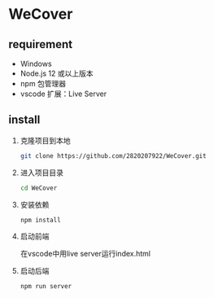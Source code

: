# WeCover

## requirement

- Windows
- Node.js 12 或以上版本
- npm 包管理器
- vscode 扩展：Live Server

## install

1. 克隆项目到本地

    ```bash
    git clone https://github.com/2820207922/WeCover.git
    ```

2. 进入项目目录

    ```bash
    cd WeCover
    ```

3. 安装依赖

    ```bash
    npm install
    ```

4. 启动前端

    在vscode中用live server运行index.html

5. 启动后端

    ```bash
    npm run server
    ```
